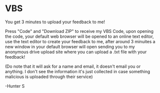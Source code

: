 # VBS
You get 3 minutes to upload your feedback to me!

Press "Code" and "Download ZIP" to receive my VBS Code, upon opening the code, your default web browser will be opened to an online text editor, use the text editor to create your feedback to me, after around 3 minuites a new window in your default browser will open sending you to my anonymous drive upload site where you can upload a .txt file with your feedback!

(Do note that it will ask for a name and email, it doesn't email you or anything. I don't see the information it's just collected in case something malicious is uploaded through their service)


-Hunter S
